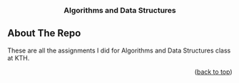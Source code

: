 
<!-- TITLE -->
<br />
<div align="center">
  <h3 align="center">Algorithms and Data Structures</h3>
</div>




<!-- ABOUT THE PROJECT -->
## About The Repo

These are all the assignments I did for Algorithms and Data Structures class at KTH.

<p align="right">(<a href="#readme-top">back to top</a>)</p>



